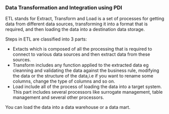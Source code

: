 ### Data Transformation and Integration using PDI 

ETL stands for Extract, Transform and Load is a set of processes for getting data from different data sources, transforming it into a format that is required, and then loading the data into a destination data storage.

Steps in ETL are classified into 3 parts:
-   Extacts which is composed of all the processing that is required to connect to various data sources and then extract data from these sources.
-   Transform includes any function applied to the extracted data eg cleanning and validating the data against the business rule, modifying the data or the structure of the data,i.e if you want to rename some columns, change the type of columns and so on. 
-   Load include all of the process of loading the data into a target system. This part includes several processors like surrogate management, table management and several other processors.

You can load the data into a data warehouse or a data mart.
